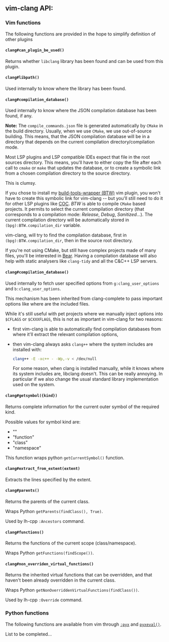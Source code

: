 vim-clang API:
--------------

### Vim functions
The following functions are provided in the hope to simplify definition of other
plugins

#### `clang#can_plugin_be_used()`
Returns whether `libclang` library has been found and can be used from this
plugin.

#### `clang#libpath()`
Used internally to know where the library has been found.

#### `clang#compilation_database()`
Used internally to know where the JSON compilation database has been found, if
any.

__Note:__ The `compile_commands.json` file is generated automatically by
`CMake` in the build directory. Usually, when we use `CMake`, we use
out-of-source building. This means, that the JSON compilation database will be
in a directory that depends on the current compilation directory/compilation
mode.

Most LSP plugins and LSP compatible IDEs expect that file in the root sources
directory. This means, you'll have to either copy the file after each call to
`cmake` or `make` that updates the database, or to create a symbolic link from
a chosen compilation directory to the source directory.

This is clumsy.

If you chose to install my
[build-tools-wrapper (BTW)](http://github.com/LucHermitte/vim-build-tools-wrapper)
vim plugin, you won't have to create this symbolic link for vim-clang -- but
you'll still need to do it for other LSP plugins like
[COC](https://github.com/neoclide/coc.nvim). _BTW_ is able to compile `CMake`
based projects. It permits to select the current compilation directory (that
corresponds to a compilation mode: _Release_, _Debug_, _Sanitized_...). The
current compilation directory will be automatically stored in
`(bpg):BTW.compilation_dir` variable.

vim-clang, will try to find the compilation database, first in
`(bpg):BTW.compilation_dir`, then in the source root directory.

If you're not using CMake, but still have complex projects made of many files,
you'll be interested in [Bear](https://github.com/rizsotto/Bear). Having a
compilation database will also help with static analysers like `clang-tidy` and
all the C&C++ LSP servers.

#### `clang#compilation_database()`
Used internally to fetch user specified options from `g:clang_user_options` and
`b:clang_user_options`.

This mechanism has been inherited from clang-complete to pass important options
like where are the included files.

While it's still useful with pet projects where we manually inject options into
`$CFLAGS` or `$CXXXFLAGS`, this is not as important in vim-clang for two
reasons:

- first vim-clang is able to automatically find compilation databases from
  where it'll extract the relevant compilation options,
- then vim-clang always asks `clang++` where the system includes are installed
  with:

    ```sh
    clang++ -E -xc++ - -Wp,-v < /dev/null
    ```

  For some reason, when clang is installed manually, while it knows where its
  system includes are, libclang doesn't. This can be really annoying. In
  particular if we also change the usual standard library implementation used
  on the system.

#### `clang#getsymbol({kind})`
Returns complete information for the current outer symbol of the required kind.

Possible values for symbol kind are:

- ""
- "function"
- "class"
- "namespace"

This function wraps python `getCurrentSymbol()` function.

#### `clang#extract_from_extent(extent)`
Extracts the lines specified by the extent.

#### `clang#parents()`
Returns the parents of the current class.

Wraps Python `getParents(findClass(), True)`.

Used by lh-cpp `:Ancestors` command.

#### `clang#functions()`
Returns the functions of the current scope (class/namespace).

Wraps Python `getFunctions(findScope())`.

#### `clang#non_overriden_virtual_functions()`
Returns the inherited virtual functions that can be overridden, and that
haven't been already overridden in the current class.

Wraps Python `getNonOverriddenVirtualFunctions(findClass())`.

Used by lh-cpp `:Override` command.

### Python functions
The following functions are available from vim through
[`:pyx`](http://vimhelp.appspot.com/if_pyth.txt.html#%3apyx) and
[`pyxeval()`](http://vimhelp.appspot.com/eval.txt.html#pyxeval%28%29).

List to be completed...

